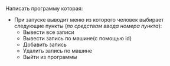 Написать программу которая:

- При запуске выводит меню из которого человек выбирает следующие пункты (*по средствам ввода номера пункта*):
    - Вывести все записи
    - Вывести запись по машине(с помощью id)
    - Добавить запись
    - Удалить запись по машине
    - Выйти из программы